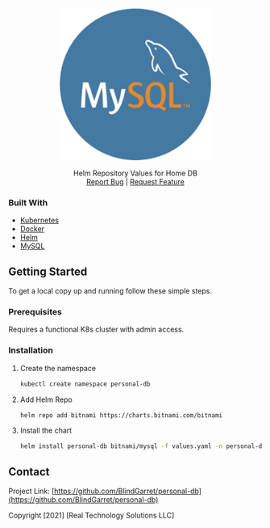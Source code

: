 <!-- PROJECT LOGO -->
<br />
<p align="center">
  <a href="https://github.com/BlindGarret/personal-db">
    <img src="images/logo.png" alt="Logo" width="300">
  </a>

  <p align="center">
    Helm Repository Values for Home DB
    <br />
    <a href="https://github.com/BlindGarret/personal-db/issues">Report Bug</a> |
    <a href="https://github.com/BlindGarret/personal-db/issues">Request Feature</a>
  </p>
</p>

### Built With

* [Kubernetes](https://kubernetes.io/)
* [Docker](https://www.docker.com/)
* [Helm](https://helm.sh/)
* [MySQL](https://www.mysql.com/)

<!-- GETTING STARTED -->
## Getting Started

To get a local copy up and running follow these simple steps.

### Prerequisites

Requires a functional K8s cluster with admin access.

### Installation

1. Create the namespace
   ```sh
   kubectl create namespace personal-db
   ```
2. Add Helm Repo
   ```sh
   helm repo add bitnami https://charts.bitnami.com/bitnami
   ```
2. Install the chart
   ```sh
   helm install personal-db bitnami/mysql -f values.yaml -n personal-db --set auth.rootPassword=<Pass>
   ```


<!-- CONTACT -->
## Contact

Project Link: [https://github.com/BlindGarret/personal-db](https://github.com/BlindGarret/personal-db)

Copyright [2021] [Real Technology Solutions LLC]